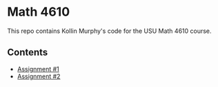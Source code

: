 # Math 4610

This repo contains Kollin Murphy's code for the USU Math 4610 course.

## Contents

- [Assignment #1](hw1/hw1.md)
- [Assignment #2](hw2/README.md)
